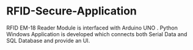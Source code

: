 # RFID-Secure-Application
RFID EM-18 Reader Module is interfaced with Arduino UNO . Python Windows Application is developed which connects both Serial Data and SQL Database and provide an UI.
